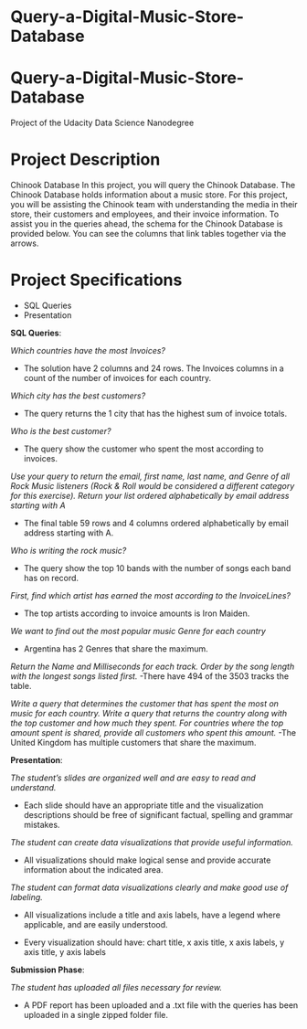 # Query-a-Digital-Music-Store-Database

# Query-a-Digital-Music-Store-Database
Project of the Udacity Data Science Nanodegree

# Project Description

Chinook Database
In this project, you will query the Chinook Database. The Chinook Database holds information about a music store. For this project, you will be assisting the Chinook team with understanding the media in their store, their customers and employees, and their invoice information. To assist you in the queries ahead, the schema for the Chinook Database is provided below. You can see the columns that link tables together via the arrows.

# Project Specifications
- SQL Queries
- Presentation

**SQL Queries**:

*Which countries have the most Invoices?*
- The solution have 2 columns and 24 rows. The Invoices columns in a count of the number of invoices for each country.

*Which city has the best customers?*
- The query returns the 1 city that has the highest sum of invoice totals.

*Who is the best customer?*
- The query show the customer who spent the most according to invoices.

*Use your query to return the email, first name, last name, and Genre of all Rock Music listeners (Rock & Roll would be considered a different category for this exercise). Return your list ordered alphabetically by email address starting with A*
- The final table 59 rows and 4 columns ordered alphabetically by email address starting with A.

*Who is writing the rock music?*
- The query show the top 10 bands with the number of songs each band has on record. 

*First, find which artist has earned the most according to the InvoiceLines?*
- The top artists according to invoice amounts is Iron Maiden.

*We want to find out the most popular music Genre for each country*
- Argentina has 2 Genres that share the maximum.

*Return the Name and Milliseconds for each track. Order by the song length with the longest songs listed first.*
-There have 494 of the 3503 tracks the table.

*Write a query that determines the customer that has spent the most on music for each country. Write a query that returns the country along with the top customer and how much they spent. For countries where the top amount spent is shared, provide all customers who spent this amount.*
-The United Kingdom has multiple customers that share the maximum.

**Presentation**:

*The student’s slides are organized well and are easy to read and understand.*
- Each slide should have an appropriate title and the visualization descriptions should be free of significant factual, spelling and grammar mistakes.

*The student can create data visualizations that provide useful information.*
- All visualizations should make logical sense and provide accurate information about the indicated area.

*The student can format data visualizations clearly and make good use of labeling.*
- All visualizations include a title and axis labels, have a legend where applicable, and are easily understood.

- Every visualization should have: chart title, x axis title, x axis labels, y axis title, y axis labels

**Submission Phase**:

*The student has uploaded all files necessary for review.*
- A PDF report has been uploaded and a .txt file with the queries has been uploaded in a single zipped folder file.
